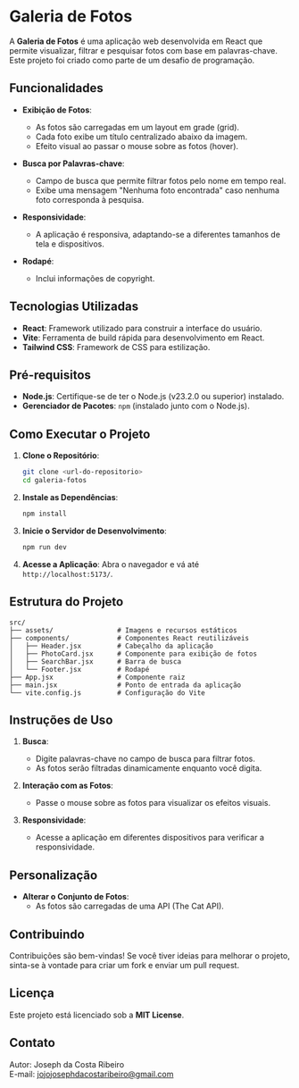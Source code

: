 # Galeria de Fotos

A **Galeria de Fotos** é uma aplicação web desenvolvida em React que permite visualizar, filtrar e pesquisar fotos com base em palavras-chave. Este projeto foi criado como parte de um desafio de programação.

## Funcionalidades

- **Exibição de Fotos**:
  - As fotos são carregadas em um layout em grade (grid).
  - Cada foto exibe um título centralizado abaixo da imagem.
  - Efeito visual ao passar o mouse sobre as fotos (hover).

- **Busca por Palavras-chave**:
  - Campo de busca que permite filtrar fotos pelo nome em tempo real.
  - Exibe uma mensagem "Nenhuma foto encontrada" caso nenhuma foto corresponda à pesquisa.

- **Responsividade**:
  - A aplicação é responsiva, adaptando-se a diferentes tamanhos de tela e dispositivos.

- **Rodapé**:
  - Inclui informações de copyright.

## Tecnologias Utilizadas

- **React**: Framework utilizado para construir a interface do usuário.
- **Vite**: Ferramenta de build rápida para desenvolvimento em React.
- **Tailwind CSS**: Framework de CSS para estilização.

## Pré-requisitos

- **Node.js**: Certifique-se de ter o Node.js (v23.2.0 ou superior) instalado.
- **Gerenciador de Pacotes**: `npm` (instalado junto com o Node.js).

## Como Executar o Projeto

1. **Clone o Repositório**:
   ```bash
   git clone <url-do-repositorio>
   cd galeria-fotos
   ```

2. **Instale as Dependências**:
   ```bash
   npm install
   ```

3. **Inicie o Servidor de Desenvolvimento**:
   ```bash
   npm run dev
   ```

4. **Acesse a Aplicação**:
   Abra o navegador e vá até `http://localhost:5173/`.

## Estrutura do Projeto

```plaintext
src/
├── assets/                # Imagens e recursos estáticos
├── components/            # Componentes React reutilizáveis
│   ├── Header.jsx         # Cabeçalho da aplicação
│   ├── PhotoCard.jsx      # Componente para exibição de fotos
│   ├── SearchBar.jsx      # Barra de busca
│   └── Footer.jsx         # Rodapé
├── App.jsx                # Componente raiz
├── main.jsx               # Ponto de entrada da aplicação
└── vite.config.js         # Configuração do Vite
```

## Instruções de Uso

1. **Busca**:
   - Digite palavras-chave no campo de busca para filtrar fotos.
   - As fotos serão filtradas dinamicamente enquanto você digita.

2. **Interação com as Fotos**:
   - Passe o mouse sobre as fotos para visualizar os efeitos visuais.

3. **Responsividade**:
   - Acesse a aplicação em diferentes dispositivos para verificar a responsividade.

## Personalização

- **Alterar o Conjunto de Fotos**:
  - As fotos são carregadas de uma API (The Cat API).

## Contribuindo

Contribuições são bem-vindas! Se você tiver ideias para melhorar o projeto, sinta-se à vontade para criar um fork e enviar um pull request.

## Licença

Este projeto está licenciado sob a **MIT License**.

## Contato

Autor: Joseph da Costa Ribeiro  
E-mail: jojojosephdacostaribeiro@gmail.com
